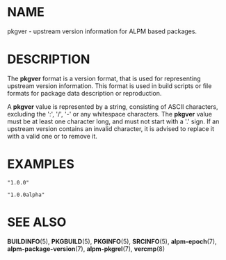 # NAME

pkgver - upstream version information for ALPM based packages.

# DESCRIPTION

The **pkgver** format is a version format, that is used for representing upstream version information.
This format is used in build scripts or file formats for package data description or reproduction.

A **pkgver** value is represented by a string, consisting of ASCII characters, excluding the ':', '/', '-' or any whitespace characters.
The **pkgver** value must be at least one character long, and must not start with a '.' sign.
If an upstream version contains an invalid character, it is advised to replace it with a valid one or to remove it.

# EXAMPLES

```
"1.0.0"
```

```
"1.0.0alpha"
```


# SEE ALSO

**BUILDINFO**(5), **PKGBUILD**(5), **PKGINFO**(5), **SRCINFO**(5), **alpm-epoch**(7), **alpm-package-version**(7), **alpm-pkgrel**(7), **vercmp**(8)
